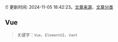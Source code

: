 :alarm_clock: 更新时间: 2024-11-05 18:42:23。[文章来源](/README.md)、[文章分类](/TAGS.md)

## Vue


> 关键字：`Vue`、`ElementUI`、`Vant`



